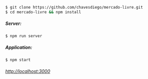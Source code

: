```sh
$ git clone https://github.com/chavesdiego/mercado-livre.git
$ cd mercado-livre && npm install
```

##### Server:

```sh
$ npm run server
```

##### Application:

```sh
$ npm start
```

######  [http://localhost:3000](http://localhost:3000/)
